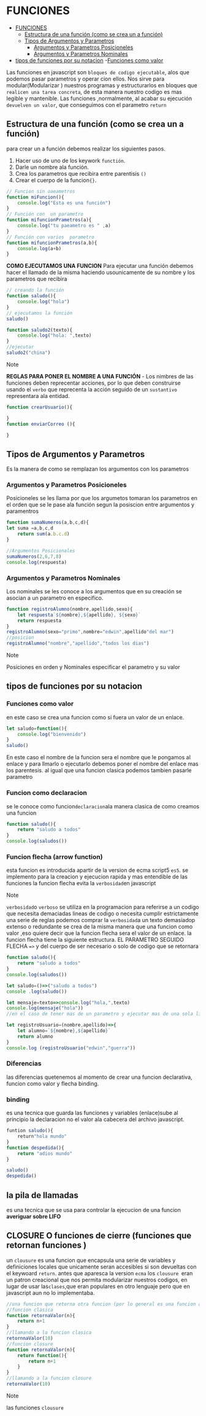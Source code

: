 # FUNCIONES
- [FUNCIONES](#funciones)
  - [Estructura de una función (como se crea un a función)](#estructura-de-una-función-como-se-crea-un-a-función)
  - [Tipos de Argumentos y Parametros](#tipos-de-argumentos-y-parametros)
    - [Argumentos y Parametros Posicioneles](#argumentos-y-parametros-posicioneles)
    - [Argumentos y Parametros Nominales](#argumentos-y-parametros-nominales)
- [ tipos de funciones por su notacion](#tipos-de-funciones-por-su-notacion)
    -[Funciones como valor](#funciones-como-valor)

  
Las funciones en javascript son `bloques de codigo ejecutable`, alos que podemos pasar parametros y operar cion ellos.
Nos sirve para modular(Modularizar ) nuestros programas y estructurarlos en bloques que `realicen una tarea concreta`, de esta manera nuestro codigo es mas legible y mantenible.
Las funciones ,normalmente, al acabar su ejecución `devuelven un valor`,  que conseguimos con el parametro `return`

## Estructura de una función (como se crea un a función)
para crear un a función debemos realizar los siguientes pasos.
1. Hacer uso de uno de los keywork `functión`.
2. Darle un nombre ala función.
3. Crea los parametros que  recibira entre parentisis `()`
4. Crear el cuerpo de la funcion`{}`.

```js
// Funcion sin oaeametros
function miFuncion(){
    console.log("Esta es una función")
}
// Función con  un parametro
function mifuncionPrametros(a){
    console.log("tu paeametro es " ,a)
}
// Función con varios  parametro
function mifuncionPrametros(a,b){
    console.log(a+b)
}
```
**COMO EJECUTAMOS UNA FUNCION**
Para  ejecutar una función debemos hacer el llamado de la misma haciendo usounicamente de su nombre y los parametros que recibira
```js
// creando la función
function saludo(){
    console.log("hola")
}
// ejecutamos la función
saludo()

function saludo2(texto){
    console.log("hola: ",texto)
}
//ejecutar
saludo2("china")
```
> [!NOTE]
> **REGLAS PARA PONER EL NOMBRE A UNA FUNCIÓN** - Los nimbres de las funciones deben reprecentar acciones, por lo que deben  construirse usando el `verbo` que reprecenta la acción seguido de un  `sustantivo` representara ala entidad.

```js
function crearUsuario(){

}
function enviarCorreo (){

}
```
## Tipos de Argumentos y Parametros
Es la manera de como se remplazan  los argumentos con los parametros
### Argumentos y Parametros Posicioneles
Posicioneles se les llama por que los argumetos  tomaran los parametros en el orden que se le pase ala función segun la posiscion entre argumentos y paramentros
```js
function sumaNumeros(a,b,c,d){
let suma =a,b,c,d
    return sum(a.b.c.d)
}

//Argumentos Posicionales
sumaNumeros(2,6,7,8)
console.log(respuesta)
```
### Argumentos y Parametros Nominales
Los nominales  se les conoce a los argumentos que en su creación se asocian a un parametro en especifico.
```js
function registroAlumno(nombre,apellido,sexo){
    let respuesta`${nombre},${apellido}, ${sexo}`
    return respuesta
}
registroAlumno(sexo="primo",nombre="edwin",apellido"del mar")
//posicion
registroAlumno("nombre","apellido","todos los dias")
```
> [!NOTE]
> Posiciones en orden y Nominales especificar el parametro y su valor

## tipos de funciones por su notacion
### Funciones como valor
en este caso se crea una funcion como si fuera un valor de un enlace.

```js
let saludo=function(){
    console.log("bienvenido")
}
saludo()
```
En este caso el nombre de la funcion sera el nombre que le pongamos al enlace y para llmarlo o ejecutarlo debemos poner el nombre del enlace mas los parentesis.
al igual que una funcion clasica podemos tambien pasarle  parametro
### Funcion como declaracion
se le conoce como funcion`declaracion`ala manera clasica de como creamos una funcion

```js
function saludo(){
    return "saludo a todos"
}
console.log(saludos())
```
### Funcion flecha (arrow function)
esta funcion es introducida apartir de la version de ecma script5 `es5`.
se implemento para la creacion y ejecucion rapida y mas entendible de las funciones
la funcion flecha evita la `verbosidad`en javascript
> [!NOTE]
> `verbosidad`o `verboso` se utiliza en la programacion para referirse a un codigo que necesita demaciadas lineas de codigo o necesita cumplir estrictamente una serie de reglas podemos  comprar la `verbosidad`a un texto demasiadop extenso o redundante
se crea de la misma manera  que una funcion como valor ,eso quiere decir que la funcion flecha sera  el valor de un enlace.
la funcion flecha tiene la siguiente estructura.
EL PARAMETRO SEGUIDO FLECHA `=>` y del cuerpo de ser necesario o solo de codigo que se retornara
```js
function saludo(){
    return "saludo a todos"
}
console.log(saludos())

let saludo=()=>("saludo a todos")
console .log(saludo())

let mensaje=texto=>console.log("hola,",texto)
console.log(mensaje("hola"))
//en el caso de tener mas de un parametro y ejecutar mas de una sola linea de codigo

let registroUsuario=(nombre,apellido)=>{
    let alumno=`${nombre},${apellido}`
    return alumno
}
console.log (registroUsuario("edwin","guerra"))
```
### Diferencias
las diferencias quetenemos al momento de crear una funcion declarativa, funcion como valor y flecha
binding.
### binding 
es una tecnica que guarda las funciones y variables (enlace)sube al principio  la declaracion no el 
valor ala cabecera  del archivo javascript.
```js
funtion saludo(){
    return"hola mundo"
}
function despedida(){
    return "adios mundo"
}
```

```js
saludo()
despedida()
```
## la pila de llamadas
es una tecnica que se usa para controlar la ejecucion de una funcion
**averiguar sobre LIFO**
## CLOSURE O funciones de cierre (funciones que retornan funciones )
un `clousure` es una funcion que encapsula una serie de variables y definiciones locales que unicamente seran accesibles si son devueltas con el keywoard `return`.
antes que aparesca la version `ecma` los `clousure `eran un patron creacional que nos permita modularizar nuestros codigos, en lugar de usar las`clases`,que eran populares en otro lenguaje pero que en javascript aun no lo implementaba.
```js
//una funcion que retorna otra funcion (por lo general es una funcion anonima)
//funcion clasica
function retornaValor(n){
    return n+1
}
//llamando a la funcion clasica
retornnaValor(10)
//funcion closure
function retornaValor(n){
    return function(){
        return n+1
    }
}
//llamando a la funcion closure
retornaValor(10)
```

>[!note]
>las funciones `clousure `